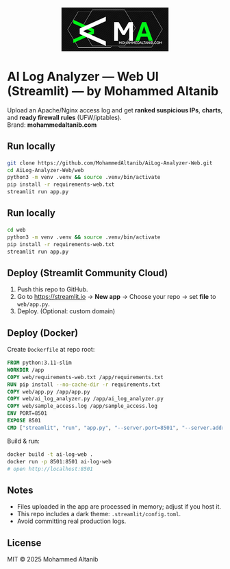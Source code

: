 <p align="center">
  <a href="https://mohammedaltanib.com">
    <img src="web/mylogo.png" alt="AI Log Analyzer Logo" width="250"/>
  </a>
</p>

# AI Log Analyzer — Web UI (Streamlit) — by Mohammed Altanib

Upload an Apache/Nginx access log and get **ranked suspicious IPs**, **charts**, and **ready firewall rules** (UFW/iptables).  
Brand: **mohammedaltanib.com**

## Run locally
```bash
git clone https://github.com/MohammedAltanib/AiLog-Analyzer-Web.git
cd AiLog-Analyzer-Web/web
python3 -m venv .venv && source .venv/bin/activate
pip install -r requirements-web.txt
streamlit run app.py
```

## Run locally
```bash
cd web
python3 -m venv .venv && source .venv/bin/activate
pip install -r requirements-web.txt
streamlit run app.py
```

## Deploy (Streamlit Community Cloud)
1. Push this repo to GitHub.
2. Go to https://streamlit.io → **New app** → Choose your repo → set **file** to `web/app.py`.
3. Deploy. (Optional: custom domain)

## Deploy (Docker)
Create `Dockerfile` at repo root:
```dockerfile
FROM python:3.11-slim
WORKDIR /app
COPY web/requirements-web.txt /app/requirements.txt
RUN pip install --no-cache-dir -r requirements.txt
COPY web/app.py /app/app.py
COPY web/ai_log_analyzer.py /app/ai_log_analyzer.py
COPY web/sample_access.log /app/sample_access.log
ENV PORT=8501
EXPOSE 8501
CMD ["streamlit", "run", "app.py", "--server.port=8501", "--server.address=0.0.0.0"]
```

Build & run:
```bash
docker build -t ai-log-web .
docker run -p 8501:8501 ai-log-web
# open http://localhost:8501
```

## Notes
- Files uploaded in the app are processed in memory; adjust if you host it.
- This repo includes a dark theme: `.streamlit/config.toml`.
- Avoid committing real production logs.

## License
MIT © 2025 Mohammed Altanib
